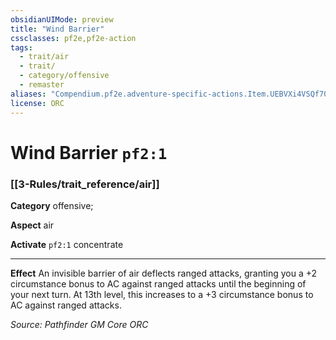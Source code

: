 ```yaml
---
obsidianUIMode: preview
title: "Wind Barrier"
cssclasses: pf2e,pf2e-action
tags:
  - trait/air
  - trait/
  - category/offensive
  - remaster
aliases: "Compendium.pf2e.adventure-specific-actions.Item.UEBVXi4VSQf70ggQ"
license: ORC
---
```

# Wind Barrier `pf2:1`

### [[3-Rules/trait_reference/air]]

**Category** offensive; 




**Aspect** air

**Activate** `pf2:1` concentrate

* * *

**Effect** An invisible barrier of air deflects ranged attacks, granting you a +2 circumstance bonus to AC against ranged attacks until the beginning of your next turn. At 13th level, this increases to a +3 circumstance bonus to AC against ranged attacks.

*Source: Pathfinder GM Core*
*ORC*